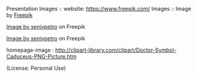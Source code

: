 Presentation Images ::
website: https://www.freepik.com/
Images ::
Image by <a href="https://www.freepik.com/free-photo/medical-banner-with-doctor-wearing-coat_30555930.htm#query=medical&position=2&from_view=keyword&track=sph">Freepik</a>

<a href="https://www.freepik.com/free-photo/young-handsome-physician-medical-robe-with-stethoscope_6190059.htm#query=medical&position=0&from_view=keyword&track=sph">Image by senivpetro</a> on Freepik

<a href="https://www.freepik.com/free-photo/young-handsome-physician-medical-robe-with-stethoscope_6190059.htm#query=medical&position=0&from_view=keyword&track=sph">Image by senivpetro</a> on Freepik




homepage-image : 
http://clipart-library.com/clipart/Doctor-Symbol-Caduceus-PNG-Picture.htm

(License: Personal Use)
